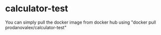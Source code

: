 # calculator-test

You can simply pull the docker image from docker hub using "docker pull prodanovalex/calculator-test"